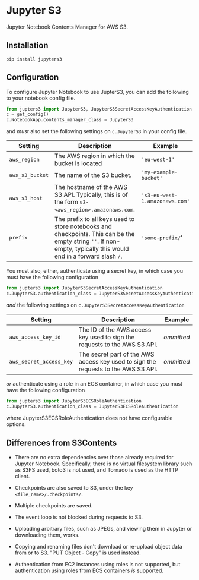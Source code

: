 # Jupyter S3

Jupyter Notebook Contents Manager for AWS S3.


## Installation

```
pip install jupyters3
```


## Configuration

To configure Jupyter Notebook to use JupterS3, you can add the following to your notebook config file.

```python
from jupters3 import JupyterS3, JupyterS3SecretAccessKeyAuthentication
c = get_config()
c.NotebookApp.contents_manager_class = JupyterS3
```

and _must_ also set the following settings on `c.JupyterS3` in your config file.

| Setting | Description | Example |
| --- | --- | --- |
| `aws_region` | The AWS region in which the bucket is located | `'eu-west-1'` |
| `aws_s3_bucket` | The name of the S3 bucket. | `'my-example-bucket'` |
| `aws_s3_host`  | The hostname of the AWS S3 API. Typically, this is of the form `s3-<aws_region>.amazonaws.com`. | `'s3-eu-west-1.amazonaws.com'` |
| `prefix` | The prefix to all keys used to store notebooks and checkpoints. This can be the empty string `''`. If non-empty, typically this would end in a forward slash `/`. | `'some-prefix/`' |

You must also, either, authenticate using a secret key, in which case you must have the following configuration

```python
from jupters3 import JupyterS3SecretAccessKeyAuthentication
c.JupyterS3.authentication_class = JupyterS3SecretAccessKeyAuthentication
```

_and_ the following settings on `c.JupyterS3SecretAccessKeyAuthentication`

| Setting | Description | Example |
| --- | --- | --- |
| `aws_access_key_id` | The ID of the AWS access key used to sign the requests to the AWS S3 API. | _ommitted_ |
| `aws_secret_access_key` | The secret part of the AWS access key used to sign the requests to the AWS S3 API. | _ommitted_ |

_or_ authenticate using a role in an ECS container, in which case you must have the following configuration

```python
from jupters3 import JupyterS3ECSRoleAuthentication
c.JupyterS3.authentication_class = JupyterS3ECSRoleAuthentication
```

where JupyterS3ECSRoleAuthentication does not have configurable options.


## Differences from S3Contents

- There are no extra dependencies over those already required for Jupyter Notebook. Specifically, there is no virtual filesystem library such as S3FS used, boto3 is not used, and Tornado is used as the HTTP client.

- Checkpoints are also saved to S3, under the key `<file_name>/.checkpoints/`.

- Multiple checkpoints are saved.

- The event loop is not blocked during requests to S3.

- Uploading arbitrary files, such as JPEGs, and viewing them in Jupyter or downloading them, works.

- Copying and renaming files don't download or re-upload object data from or to S3. "PUT Object - Copy" is used instead.

- Authentication from EC2 instances using roles is not supported, but authentication using roles from ECS containers _is_ supported.
